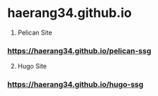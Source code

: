 # haerang34.github.io

1. Pelican Site
### https://haerang34.github.io/pelican-ssg

2. Hugo Site
### https://haerang34.github.io/hugo-ssg